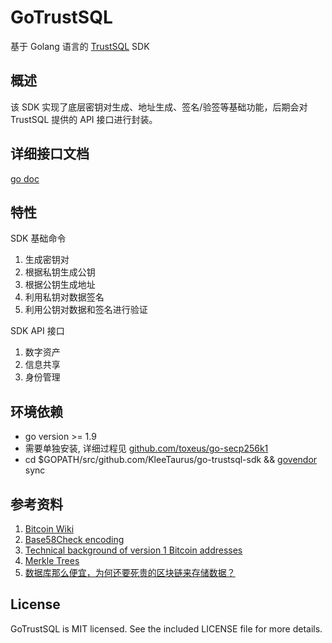 # GoTrustSQL
基于 Golang 语言的 [TrustSQL](https://trustsql.qq.com/) SDK

## 概述
该 SDK 实现了底层密钥对生成、地址生成、签名/验签等基础功能，后期会对 TrustSQL 提供的 API 接口进行封装。

## 详细接口文档
[go doc](https://godoc.org/github.com/KleeTaurus/go-trustsql-sdk)

## 特性
SDK 基础命令
1. 生成密钥对
2. 根据私钥生成公钥
3. 根据公钥生成地址
4. 利用私钥对数据签名
5. 利用公钥对数据和签名进行验证

SDK API 接口
1. 数字资产
2. 信息共享
3. 身份管理

## 环境依赖
* go version >= 1.9
* 需要单独安装, 详细过程见 [github.com/toxeus/go-secp256k1](https://github.com/toxeus/go-secp256k1)
* cd $GOPATH/src/github.com/KleeTaurus/go-trustsql-sdk && [govendor](https://github.com/kardianos/govendor) sync

## 参考资料
1. [Bitcoin Wiki](https://en.bitcoin.it/wiki/Main_Page)
2. [Base58Check encoding](https://en.bitcoin.it/wiki/Base58Check_encoding)
3. [Technical background of version 1 Bitcoin addresses](https://en.bitcoin.it/wiki/Technical_background_of_version_1_Bitcoin_addresses)
4. [Merkle Trees](https://hackernoon.com/merkle-trees-181cb4bc30b4)
5. [数据库那么便宜，为何还要死贵的区块链来存储数据？](https://mp.weixin.qq.com/s/ME_E1EA95XILD_yaFg1d8Q)

## License
GoTrustSQL is MIT licensed. See the included LICENSE file for more details.
